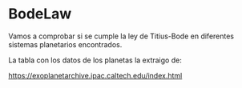 # BodeLaw

Vamos a comprobar si se cumple la ley de Titius-Bode en diferentes sistemas planetarios encontrados.

La tabla con los datos de los planetas la extraigo de:

https://exoplanetarchive.ipac.caltech.edu/index.html


